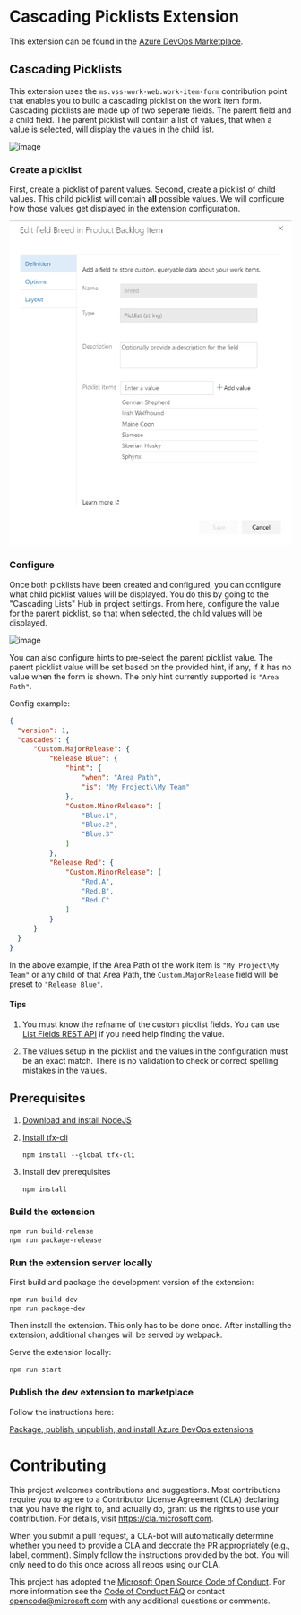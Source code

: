 # Cascading Picklists Extension

This extension can be found in the [Azure DevOps Marketplace](https://marketplace.visualstudio.com/items?itemName=ms-devlabs.cascading-picklists-extension 'Download Cascading Lists extension').

## Cascading Picklists

This extension uses the `ms.vss-work-web.work-item-form` contribution point that enables you to build a cascading picklist on the work item form. Cascading picklists are made up of two seperate fields. The parent field and a child field. The parent picklist will contain a list of values, that when a value is selected, will display the values in the child list.

![image](./images/picklist-demo.gif)

### Create a picklist

First, create a picklist of parent values. Second, create a picklist of child values. This child picklist will contain **all** possible values. We will configure how those values get displayed in the extension configuration.

![image](./images/picklist-child.png)

### Configure

Once both picklists have been created and configured, you can configure what child picklist values will be displayed. You do this by going to the "Cascading Lists" Hub in project settings. From here, configure the value for the parent picklist, so that when selected, the child values will be displayed.

![image](./images/settings-hub-1.png)

You can also configure hints to pre-select the parent picklist value.
The parent picklist value will be set based on the provided hint, if any, if it has no value when the form is shown.
The only hint currently supported is `"Area Path"`.

Config example:
```json
{
  "version": 1,
  "cascades": {
      "Custom.MajorRelease": {
          "Release Blue": {
              "hint": {
                  "when": "Area Path",
                  "is": "My Project\\My Team"
              },
              "Custom.MinorRelease": [
                  "Blue.1",
                  "Blue.2",
                  "Blue.3"
              ]
          },
          "Release Red": {
              "Custom.MinorRelease": [
                  "Red.A",
                  "Red.B",
                  "Red.C"
              ]
          }
      }
  }
}
```

In the above example, if the Area Path of the work item is `"My Project\My Team"` or any child of that Area Path, the `Custom.MajorRelease` field will be preset to `"Release Blue"`.

#### Tips

1. You must know the refname of the custom picklist fields. You can use [List Fields REST API](https://docs.microsoft.com/en-us/rest/api/azure/devops/wit/fields/list?view=azure-devops-rest-5.0) if you need help finding the value.

2. The values setup in the picklist and the values in the configuration must be an exact match. There is no validation to check or correct spelling mistakes in the values.

## Prerequisites

1. [Download and install NodeJS](http://nodejs.org)

2. [Install tfx-cli](https://docs.microsoft.com/en-us/vsts/extend/publish/command-line?view=vsts)
    ```
    npm install --global tfx-cli
    ```

3. Install dev prerequisites
    ```
    npm install
    ```

### Build the extension

```
npm run build-release
npm run package-release
```

### Run the extension server locally
First build and package the development version of the extension:
```
npm run build-dev
npm run package-dev
```

Then install the extension.
This only has to be done once.
After installing the extension, additional changes will be served by webpack.

Serve the extension locally:
```
npm run start
```

### Publish the dev extension to marketplace

Follow the instructions here:

[Package, publish, unpublish, and install Azure DevOps extensions
](https://docs.microsoft.com/en-us/azure/devops/extend/publish/overview?view=azure-devops)

# Contributing

This project welcomes contributions and suggestions. Most contributions require you to agree to a
Contributor License Agreement (CLA) declaring that you have the right to, and actually do, grant us
the rights to use your contribution. For details, visit https://cla.microsoft.com.

When you submit a pull request, a CLA-bot will automatically determine whether you need to provide
a CLA and decorate the PR appropriately (e.g., label, comment). Simply follow the instructions
provided by the bot. You will only need to do this once across all repos using our CLA.

This project has adopted the [Microsoft Open Source Code of Conduct](https://opensource.microsoft.com/codeofconduct/).
For more information see the [Code of Conduct FAQ](https://opensource.microsoft.com/codeofconduct/faq/) or
contact [opencode@microsoft.com](mailto:opencode@microsoft.com) with any additional questions or comments.
